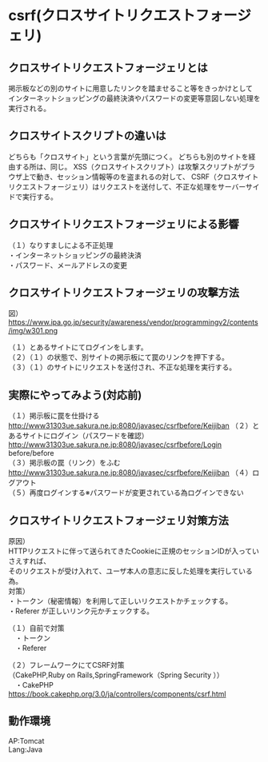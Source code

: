 # csrf(クロスサイトリクエストフォージェリ)

## クロスサイトリクエストフォージェリとは

掲示板などの別のサイトに用意したリンクを踏ませること等をきっかけとして
インターネットショッピングの最終決済やパスワードの変更等意図しない処理を実行される。

## クロスサイトスクリプトの違いは
どちらも「クロスサイト」という言葉が先頭につく。
どちらも別のサイトを経由する所は、同じ。
XSS（クロスサイトスクリプト）は攻撃スクリプトがブラウザ上で動き、セッション情報等のを盗まれるの対して、
CSRF（クロスサイトリクエストフォージェリ）はリクエストを送付して、不正な処理をサーバーサイドで実行する。

## クロスサイトリクエストフォージェリによる影響
（１）なりすましによる不正処理  
・インターネットショッピングの最終決済  
・パスワード、メールアドレスの変更  

## クロスサイトリクエストフォージェリの攻撃方法
図）  
https://www.ipa.go.jp/security/awareness/vendor/programmingv2/contents/img/w301.png

（１）とあるサイトにてログインをします。  
（２）（１）の状態で、別サイトの掲示板にて罠のリンクを押下する。  
（３）（１）のサイトにリクエストを送付され、不正な処理を実行する。  

## 実際にやってみよう(対応前)
（１）掲示板に罠を仕掛ける  
http://www31303ue.sakura.ne.jp:8080/javasec/csrfbefore/Keijiban
（２）とあるサイトにログイン（パスワードを確認）  
http://www31303ue.sakura.ne.jp:8080/javasec/csrfbefore/Login
before/before  
（３）掲示板の罠（リンク）をふむ  
http://www31303ue.sakura.ne.jp:8080/javasec/csrfbefore/Keijiban
（４）ログアウト  
（５）再度ログインする※パスワードが変更されている為ログインできない  

## クロスサイトリクエストフォージェリ対策方法
原因）  
HTTPリクエストに伴って送られてきたCookieに正規のセッションIDが入っていさえすれば、  
そのリクエストが受け入れて、ユーザ本人の意志に反した処理を実行している為。  
対策）  
・トークン（秘密情報）を利用して正しいリクエストかチェックする。  
・Referer が正しいリンク元かチェックする。  

（１）自前で対策  
　・トークン  
　・Referer  

（２）フレームワークにてCSRF対策  
（CakePHP,Ruby on Rails,SpringFramework（Spring Security ））  
　・CakePHP  
https://book.cakephp.org/3.0/ja/controllers/components/csrf.html

## 動作環境
AP:Tomcat  
Lang:Java  
